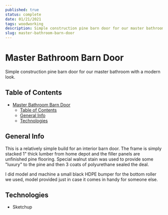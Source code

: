 ```yaml
---
published: true
status: complete
date: 01/21/2021
tags: woodworking
description: Simple construction pine barn door for our master bathroom with a modern look.
slug: master-bathroom-barn-door
---
```


# Master Bathroom Barn Door

Simple construction pine barn door for our master bathroom with a modern look.

## Table of Contents

- [Master Bathroom Barn Door](#master-bathroom-barn-door)
  - [Table of Contents](#table-of-contents)
  - [General Info](#general-info)
  - [Technologies](#technologies)

## General Info

This is a relatively simple build for an interior barn door. The frame is simply stacked 1" thick lumber from home depot and the filler panels are unfinished pine flooring. Special walnut stain was used to provide some "luxury" to the pine and then 3 coats of polyurethane sealed the deal.

I did model and machine a small black HDPE bumper for the bottom roller we used, model provided just in case it comes in handy for someone else.

## Technologies

- Sketchup
